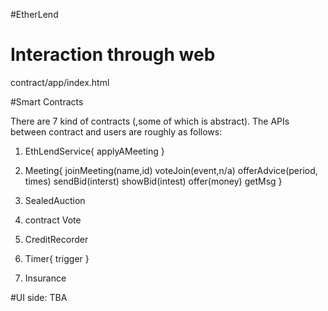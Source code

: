#EtherLend

# Interaction through web

contract/app/index.html

#Smart Contracts

There are 7 kind of contracts (,some of which is abstract). The APIs between contract and users are roughly as follows:

1. EthLendService{
  applyAMeeting
}

2. Meeting{
  joinMeeting(name,id)
  voteJoin(event,n/a)
  offerAdvice(period, times)
  sendBid(interst)
  showBid(intest)
  offer(money)
  getMsg
}

3. SealedAuction

4. contract Vote

5. CreditRecorder

6. Timer{
  trigger
}

7. Insurance


#UI side: TBA
